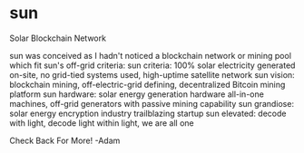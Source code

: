 # sun
Solar Blockchain Network

sun was conceived as I hadn't noticed a blockchain network or mining pool which fit sun's off-grid criteria:
sun criteria: 100% solar electricity generated on-site, no grid-tied systems used, high-uptime satellite network
sun vision: blockchain mining, off-electric-grid defining, decentralized Bitcoin mining platform
sun hardware: solar energy generation hardware all-in-one machines, off-grid generators with passive mining capability
sun grandiose: solar energy encryption industry trailblazing startup
sun elevated: decode with light, decode light within light, we are all one

Check Back For More!
-Adam
